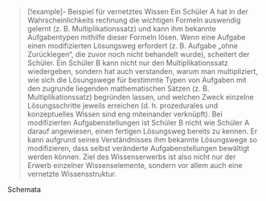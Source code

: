 > [!example]- Beispiel für vernetztes Wissen
> Ein Schüler A hat in der Wahrscheinlichkeits rechnung die wichtigen Formeln auswendig gelernt (z. B. Multiplikationssatz) und kann ihm bekannte Aufgabentypen mithilfe dieser Formeln lösen. Wenn eine Aufgabe einen modifizierten Lösungsweg erfordert (z. B. Aufgabe „ohne Zurücklegen“, die zuvor noch nicht behandelt wurde), scheitert der Schüler. Ein Schüler B kann nicht nur den Multiplikationssatz wiedergeben, sondern hat auch verstanden, warum man multipliziert, wie sich die Lösungswege für bestimmte Typen von Aufgaben mit den zugrunde liegenden mathematischen Sätzen (z. B. Multiplikationssatz) begründen lassen, und welchen Zweck einzelne Lösungsschritte jeweils erreichen (d. h. prozedurales und konzeptuelles Wissen sind eng miteinander verknüpft). Bei modifizierten Aufgabenstellungen ist Schüler B nicht wie Schüler A darauf angewiesen, einen fertigen Lösungsweg bereits zu kennen. Er kann aufgrund seines Verständnisses ihm bekannte Lösungswege so modifizieren, dass selbst veränderte Aufgabenstellungen bewältigt werden können. Ziel des Wissenserwerbs ist also nicht nur der Erwerb einzelner Wissenselemente, sondern vor allem auch eine vernetzte Wissensstruktur.

Schemata